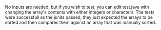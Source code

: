 No inputs are needed, but if you wish to test, you can edit test.java with changing the array's contents with either integers or characters. The tests were successfull as the junits passed, they just expected the arrays to be sorted and then compares them against an array that was manually sorted.